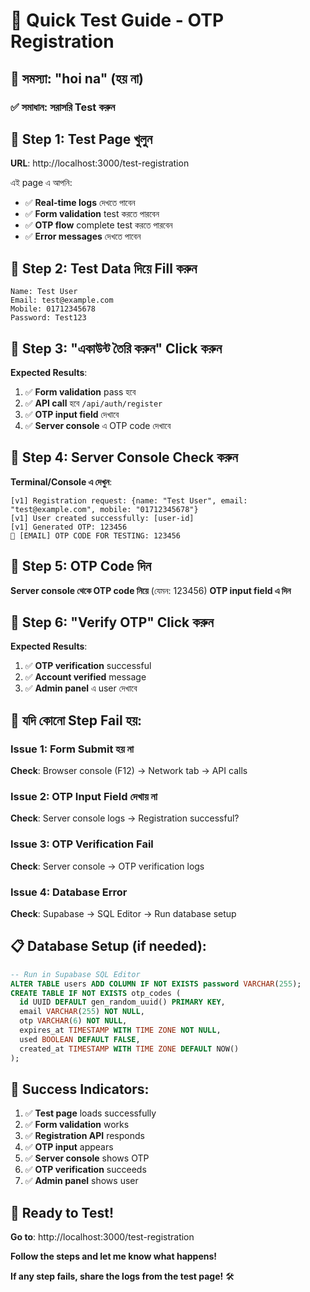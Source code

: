 # 🚀 Quick Test Guide - OTP Registration

## 🎯 সমস্যা: "hoi na" (হয় না)

### ✅ সমাধান: সরাসরি Test করুন

## 🔧 Step 1: Test Page খুলুন

**URL**: http://localhost:3000/test-registration

এই page এ আপনি:
- ✅ **Real-time logs** দেখতে পাবেন
- ✅ **Form validation** test করতে পারবেন
- ✅ **OTP flow** complete test করতে পারবেন
- ✅ **Error messages** দেখতে পাবেন

## 🔧 Step 2: Test Data দিয়ে Fill করুন

```
Name: Test User
Email: test@example.com
Mobile: 01712345678
Password: Test123
```

## 🔧 Step 3: "একাউন্ট তৈরি করুন" Click করুন

**Expected Results**:
1. ✅ **Form validation** pass হবে
2. ✅ **API call** হবে `/api/auth/register`
3. ✅ **OTP input field** দেখাবে
4. ✅ **Server console** এ OTP code দেখাবে

## 🔧 Step 4: Server Console Check করুন

**Terminal/Console এ দেখুন**:
```
[v1] Registration request: {name: "Test User", email: "test@example.com", mobile: "01712345678"}
[v1] User created successfully: [user-id]
[v1] Generated OTP: 123456
📧 [EMAIL] OTP CODE FOR TESTING: 123456
```

## 🔧 Step 5: OTP Code দিন

**Server console থেকে OTP code নিয়ে** (যেমন: 123456)
**OTP input field এ দিন**

## 🔧 Step 6: "Verify OTP" Click করুন

**Expected Results**:
1. ✅ **OTP verification** successful
2. ✅ **Account verified** message
3. ✅ **Admin panel** এ user দেখাবে

## 🚨 যদি কোনো Step Fail হয়:

### Issue 1: Form Submit হয় না
**Check**: Browser console (F12) → Network tab → API calls

### Issue 2: OTP Input Field দেখায় না
**Check**: Server console logs → Registration successful?

### Issue 3: OTP Verification Fail
**Check**: Server console → OTP verification logs

### Issue 4: Database Error
**Check**: Supabase → SQL Editor → Run database setup

## 📋 Database Setup (if needed):

```sql
-- Run in Supabase SQL Editor
ALTER TABLE users ADD COLUMN IF NOT EXISTS password VARCHAR(255);
CREATE TABLE IF NOT EXISTS otp_codes (
  id UUID DEFAULT gen_random_uuid() PRIMARY KEY,
  email VARCHAR(255) NOT NULL,
  otp VARCHAR(6) NOT NULL,
  expires_at TIMESTAMP WITH TIME ZONE NOT NULL,
  used BOOLEAN DEFAULT FALSE,
  created_at TIMESTAMP WITH TIME ZONE DEFAULT NOW()
);
```

## 🎯 Success Indicators:

1. ✅ **Test page** loads successfully
2. ✅ **Form validation** works
3. ✅ **Registration API** responds
4. ✅ **OTP input** appears
5. ✅ **Server console** shows OTP
6. ✅ **OTP verification** succeeds
7. ✅ **Admin panel** shows user

## 🚀 Ready to Test!

**Go to**: http://localhost:3000/test-registration

**Follow the steps and let me know what happens!**

**If any step fails, share the logs from the test page!** 🛠️
